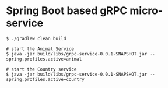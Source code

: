 # Spring Boot based gRPC micro-service



```
$ ./gradlew clean build

# start the Animal Service
$ java -jar build/libs/grpc-service-0.0.1-SNAPSHOT.jar --spring.profiles.active=animal

# start the Country service
$ java -jar build/libs/grpc-service-0.0.1-SNAPSHOT.jar --spring.profiles.active=country
```
